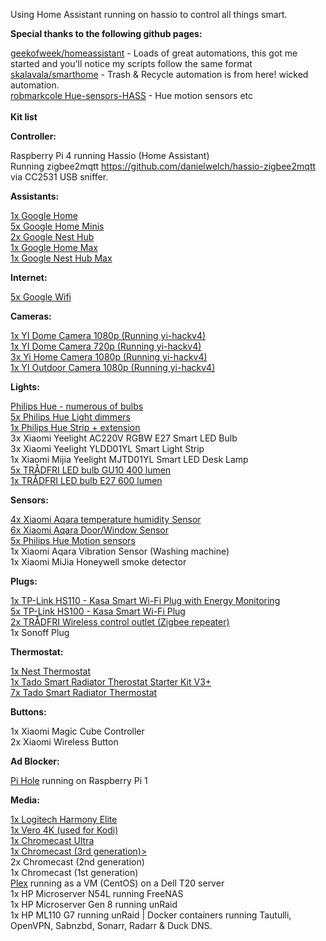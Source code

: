 Using Home Assistant running on hassio to control all things smart.<br />

<b>Special thanks to the following github pages:</b>

<a href="https://github.com/geekofweek/homeassistant">geekofweek/homeassistant</a> - Loads of great automations, this got me started and you'll notice my scripts follow the same format<br />
<a href="https://github.com/skalavala/mysmarthome">skalavala/smarthome</a> - Trash & Recycle automation is from here! wicked automation.<br />
<a href="https://github.com/robmarkcole/Hue-sensors-HASS">robmarkcole Hue-sensors-HASS</a> - Hue motion sensors etc<br /><br />
<b>Kit list</b>

<b>Controller:</b>

Raspberry Pi 4 running Hassio (Home Assistant)<br />
Running zigbee2mqtt https://github.com/danielwelch/hassio-zigbee2mqtt  via CC2531 USB sniffer.

<b>Assistants:</b>

<a href="https://store.google.com/gb/product/google_home">1x Google Home</a><br />
<a href="https://store.google.com/gb/product/google_home_mini">5x Google Home Minis</a><br />
<a href="https://store.google.com/product/google_nest_hub2">2x Google Nest Hub</a><br />
<a href="https://store.google.com/product/google_nest_hub_max2">1x Google Home Max</a><br />
<a href="https://store.google.com/product/google_nest_hub_max">1x Google Nest Hub Max</a>

<b>Internet:</b>

<a href="https://amzn.to/35OQ7wh">5x Google Wifi</a>

<b>Cameras:</b>

<a href="https://amzn.to/2RnA17xp">1x YI Dome Camera 1080p  (Running yi-hackv4)</a><br />
<a href="https://amzn.to/38MTDbl">1x YI Dome Camera 720p (Running yi-hackv4)</a><br />
<a href="https://amzn.to/2NWOxkw">3x Yi Home Camera 1080p (Running yi-hackv4)</a><br />
<a href="https://amzn.to/30Q9ZwQ">1x YI Outdoor Camera 1080p (Running yi-hackv4)</a>

<b>Lights:</b>

<a href="https://amzn.to/31ogV32">Philips Hue - numerous of bulbs</a><br />
<a href="https://amzn.to/2VYoRqM">5x Philips Hue Light dimmers</a><br />
<a href="https://amzn.to/2P2zXJz">1x Philips Hue Strip + extension</a><br />
3x Xiaomi Yeelight AC220V RGBW E27 Smart LED Bulb<br />
3x Xiaomi Yeelight YLDD01YL Smart Light Strip<br />
1x Xiaomi Mijia Yeelight MJTD01YL Smart LED Desk Lamp<br />
<a href="https://www.ikea.com/gb/en/p/tradfri-led-bulb-gu10-400-lumen-wireless-dimmable-white-spectrum-90408603/">5x TRÅDFRI LED bulb GU10 400 lumen</a><br />
<a href="https://www.ikea.com/gb/en/p/tradfri-led-bulb-e27-600-lumen-wireless-dimmable-colour-and-white-spectrum-opal-white-00408612/">1x TRÅDFRI LED bulb E27 600 lumen</a><br />

<b>Sensors:</b>

<a href="https://www.banggood.com/custlink/KDKmBiMJ9C">4x Xiaomi Aqara temperature humidity Sensor</a><br />
<a href="https://www.banggood.com/custlink/KK3DBIUC9j">6x Xiaomi Aqara Door/Window Sensor</a><br />
<a href="https://amzn.to/32DT80u">5x Philips Hue Motion sensors</a><br />
1x Xiaomi Aqara Vibration Sensor (Washing machine)<br />
1x Xiaomi MiJia Honeywell smoke detector

<b>Plugs:</b>

<a href="https://amzn.to/2We6LBf">1x TP-Link HS110 - Kasa Smart Wi-Fi Plug with Energy Monitoring</a><br />
<a href="https://amzn.to/2PcAk4u">5x TP-Link HS100 - Kasa Smart Wi-Fi Plug</a><br />
<a href="https://www.ikea.com/gb/en/p/tradfri-wireless-control-outlet-00364477/">2x TRÅDFRI Wireless control outlet (Zigbee repeater)</a><br />
1x Sonoff Plug

<b>Thermostat:</b>

<A href=">https://amzn.to/31zRz23">1x Nest Thermostat</a><br />
<a href="https://amzn.to/31yUyb7">1x Tado Smart Radiator Therostat Starter Kit V3+</a><br />
<a href="https://amzn.to/2pHHVNJ">7x Tado Smart Radiator Thermostat</a>

<b>Buttons:</b>

1x Xiaomi Magic Cube Controller<br />
2x Xiaomi Wireless Button

<b>Ad Blocker:</b>

<a href="https://pi-hole.net/">Pi Hole</a> running on Raspberry Pi 1

<b>Media:</b>

<a href="https://amzn.to/2o4grBo">1x Logitech Harmony Elite</a><br />
<a href="https://osmc.tv/vero/">1x Vero 4K (used for Kodi)</a><br />
<a href="https://store.google.com/product/chromecast_ultra">1x Chromecast Ultra</a><br />
<a href="https://store.google.com/product/chromecast">1x Chromecast (3rd generation)></a><br />
2x Chromecast (2nd generation)<br />
1x Chromecast (1st generation)<br />
<a href="http://www.plex.tv">Plex</a> running as a VM (CentOS) on a Dell T20 server<br />
1x HP Microserver N54L running FreeNAS<br />
1x HP Microserver Gen 8 running unRaid<br />
1x HP ML110 G7 running unRaid | Docker containers running Tautulli, OpenVPN, Sabnzbd, Sonarr, Radarr & Duck DNS.
